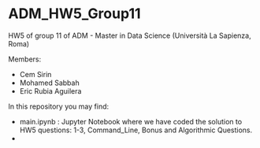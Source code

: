 # ADM_HW5_Group11
HW5 of group 11 of ADM - Master in Data Science (Università La Sapienza, Roma)

Members:
- Cem Sirin
- Mohamed Sabbah
- Eric Rubia Aguilera

In this repository you may find:

- main.ipynb : Jupyter Notebook where we have coded the solution to HW5 questions: 1-3, Command_Line, Bonus and Algorithmic Questions.
- 
